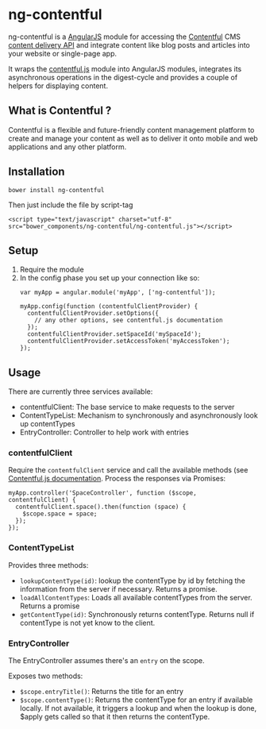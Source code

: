 # ng-contentful

ng-contentful is a [AngularJS][angularjs] module for accessing the [Contentful][contentful] CMS
[content delivery API][docs] and integrate content like blog posts and
articles into your website or single-page app.

It wraps the [contentful.js][cfjs] module into AngularJS modules, integrates its asynchronous operations in the digest-cycle and provides a couple of helpers for displaying content.

## What is Contentful ?

Contentful is a flexible and future-friendly content management platform to create and manage your content as well as to deliver it onto mobile and web applications and any other platform.

## Installation

    bower install ng-contentful

Then just include the file by script-tag

    <script type="text/javascript" charset="utf-8" src="bower_components/ng-contentful/ng-contentful.js"></script>

## Setup

1. Require the module
2. In the config phase you set up your connection like so:
   ```
   var myApp = angular.module('myApp', ['ng-contentful']);

   myApp.config(function (contentfulClientProvider) {
     contentfulClientProvider.setOptions({
       // any other options, see contentful.js documentation
     });
     contentfulClientProvider.setSpaceId('mySpaceId');
     contentfulClientProvider.setAccessToken('myAccessToken');
   });
   ```

## Usage

There are currently three services available:

- contentfulClient: The base service to make requests to the server
- ContentTypeList: Mechanism to synchronously and asynchronously look up
  contentTypes
- EntryController: Controller to help work with entries

### contentfulClient

Require the `contentfulClient` service and call the available methods
(see [Contentful.js documentation][cfjs]. Process the responses via
Promises:

    myApp.controller('SpaceController', function ($scope, contentfulClient) {
      contentfulClient.space().then(function (space) {
        $scope.space = space;
      });
    });
    
### ContentTypeList

Provides three methods:

- `lookupContentType(id)`: lookup the contentType by id by fetching the
  information from the server if necessary. Returns a promise.
- `loadAllContentTypes`: Loads all available contentTypes from the server.
  Returns a promise
- `getContentType(id)`: Synchronously returns contentType. Returns null if
  contentType is not yet know to the client.

### EntryController

The EntryController assumes there's an `entry` on the scope.

Exposes two methods:

- `$scope.entryTitle()`: Returns the title for an entry
- `$scope.contentType()`: Returns the contentType for an entry if
  available locally. If not available, it triggers a lookup and when the
  lookup is done, $apply gets called so that it then returns the
  contentType.

[angularjs]: http://angularjs.org
[contentful]: http://contentful.com
[docs]: https://www.contentful.com/developers/documentation/content-delivery-api/
[cfjs]: https://github.com/contentful/contentful.js
